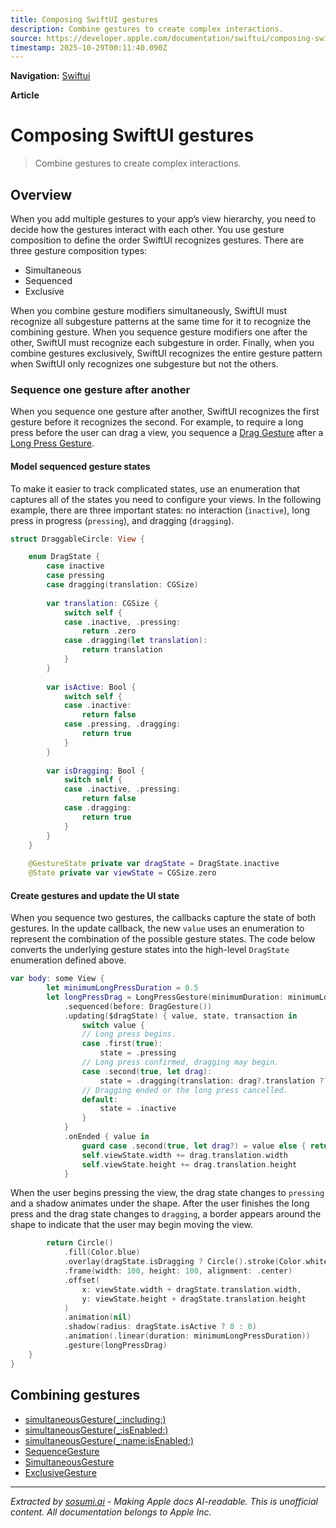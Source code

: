 ```yaml
---
title: Composing SwiftUI gestures
description: Combine gestures to create complex interactions.
source: https://developer.apple.com/documentation/swiftui/composing-swiftui-gestures
timestamp: 2025-10-29T00:11:40.090Z
---
```


**Navigation:** [Swiftui](/documentation/swiftui)

**Article**

# Composing SwiftUI gestures

> Combine gestures to create complex interactions.

## Overview

When you add multiple gestures to your app’s view hierarchy, you need to decide how the gestures interact with each other. You use gesture composition to define the order SwiftUI recognizes gestures. There are three gesture composition types:

- Simultaneous
- Sequenced
- Exclusive

When you combine gesture modifiers simultaneously, SwiftUI must recognize all subgesture patterns at the same time for it to recognize the combining gesture. When you sequence gesture modifiers one after the other, SwiftUI must recognize each subgesture in order. Finally, when you combine gestures exclusively, SwiftUI recognizes the entire gesture pattern when SwiftUI only recognizes one subgesture but not the others.

### Sequence one gesture after another

When you sequence one gesture after another, SwiftUI recognizes the first gesture before it recognizes the second. For example, to require a long press before the user can drag a view, you sequence a [Drag Gesture](/documentation/swiftui/draggesture) after a [Long Press Gesture](/documentation/swiftui/longpressgesture).

#### Model sequenced gesture states

To make it easier to track complicated states, use an enumeration that captures all of the states you need to configure your views. In the following example, there are three important states: no interaction (`inactive`), long press in progress (`pressing`), and dragging (`dragging`).

```swift
struct DraggableCircle: View {

    enum DragState {
        case inactive
        case pressing
        case dragging(translation: CGSize)
        
        var translation: CGSize {
            switch self {
            case .inactive, .pressing:
                return .zero
            case .dragging(let translation):
                return translation
            }
        }
        
        var isActive: Bool {
            switch self {
            case .inactive:
                return false
            case .pressing, .dragging:
                return true
            }
        }
        
        var isDragging: Bool {
            switch self {
            case .inactive, .pressing:
                return false
            case .dragging:
                return true
            }
        }
    }
    
    @GestureState private var dragState = DragState.inactive
    @State private var viewState = CGSize.zero
```

#### Create gestures and update the UI state

When you sequence two gestures, the callbacks capture the state of both gestures. In the update callback, the new `value` uses an enumeration to represent the combination of the possible gesture states. The code below converts the underlying gesture states into the high-level `DragState` enumeration defined above.

```swift
var body: some View {
        let minimumLongPressDuration = 0.5
        let longPressDrag = LongPressGesture(minimumDuration: minimumLongPressDuration)
            .sequenced(before: DragGesture())
            .updating($dragState) { value, state, transaction in
                switch value {
                // Long press begins.
                case .first(true):
                    state = .pressing
                // Long press confirmed, dragging may begin.
                case .second(true, let drag):
                    state = .dragging(translation: drag?.translation ?? .zero)
                // Dragging ended or the long press cancelled.
                default:
                    state = .inactive
                }
            }
            .onEnded { value in
                guard case .second(true, let drag?) = value else { return }
                self.viewState.width += drag.translation.width
                self.viewState.height += drag.translation.height
            }
```

When the user begins pressing the view, the drag state changes to `pressing` and a shadow animates under the shape. After the user finishes the long press and the drag state changes to `dragging`, a border appears around the shape to indicate that the user may begin moving the view.

```swift
        return Circle()
            .fill(Color.blue)
            .overlay(dragState.isDragging ? Circle().stroke(Color.white, lineWidth: 2) : nil)
            .frame(width: 100, height: 100, alignment: .center)
            .offset(
                x: viewState.width + dragState.translation.width,
                y: viewState.height + dragState.translation.height
            )
            .animation(nil)
            .shadow(radius: dragState.isActive ? 8 : 0)
            .animation(.linear(duration: minimumLongPressDuration))
            .gesture(longPressDrag)
    }
}
```

## Combining gestures

- [simultaneousGesture(_:including:)](/documentation/swiftui/view/simultaneousgesture(_:including:))
- [simultaneousGesture(_:isEnabled:)](/documentation/swiftui/view/simultaneousgesture(_:isenabled:))
- [simultaneousGesture(_:name:isEnabled:)](/documentation/swiftui/view/simultaneousgesture(_:name:isenabled:))
- [SequenceGesture](/documentation/swiftui/sequencegesture)
- [SimultaneousGesture](/documentation/swiftui/simultaneousgesture)
- [ExclusiveGesture](/documentation/swiftui/exclusivegesture)

---

*Extracted by [sosumi.ai](https://sosumi.ai) - Making Apple docs AI-readable.*
*This is unofficial content. All documentation belongs to Apple Inc.*
